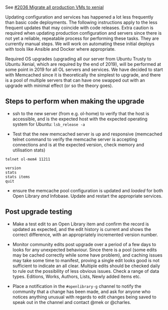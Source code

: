 See [#2036 Migrate all production VMs to xenial](https://github.com/internetarchive/openlibrary/issues/2036)

Updating configuration and services has happened a lot less frequently than basic code deployments. The following instructions apply to the less frequent updates that may coincide with code releases. Extra caution is required when updating production configuration and servers since there is not yet a reliable, repeatable process for performing these tasks. They are currently manual steps. We will work on automating these initial deploys with tools like Ansible and Docker where appropriate.

Required OS upgrades (upgrading all our server from Ubuntu Trusty to Ubuntu Xenial, which are required by the end of 2019), will be performed at some point in 2019 for all OL servers and services. We have decided to start with Memcached since it is theoretically the simplest to upgrade, and there is a pool of multiple servers that can have one swapped out with an upgrade with minimal effect (or so the theory goes).

## Steps to perform when making the upgrade

* ssh to the new server (from e.g. ol-home) to verify that the host is accessible, and is the expected host with the expected operating system 
for Ubuntu: `lsb_release -a`

* Test that the new memcached server is up and responsive (memcached telnet command to verify the memcache server is accepting connections and is at the expected version, check memory and utilisation stats)

```
telnet ol-mem4 11211

version
stats
stats items
quit
```

* ensure the memcache pool configuration is updated and _loaded_ for both Open Library _and_ Infobase. Update and restart the appropriate services.

## Post upgrade testing

* Make a test edit to an Open Library item and confirm the record is updated as expected, and the edit history is current and shows the correct difference, with an appropriately incremented version number.

* Monitor community edits post upgrade over a period of a few days to looks for any unexpected behaviour. Since there is a pool (some edits may be cached correctly while some have problem), and caching issues may take some time to manifest, proving a single edit looks good is not sufficient to indicate an all clear. Multiple edits should be checked daily to rule out the possibility of less obvious issues. Check a range of data types. Editions, Works, Authors, Lists, Newly added items etc.

* Place a notification in the `#openlibrary-g` channel to notify the community that a change has been made, and ask for anyone who notices anything unusual with regards to edit changes being saved to speak out in the channel and contact @mek or @charles.
